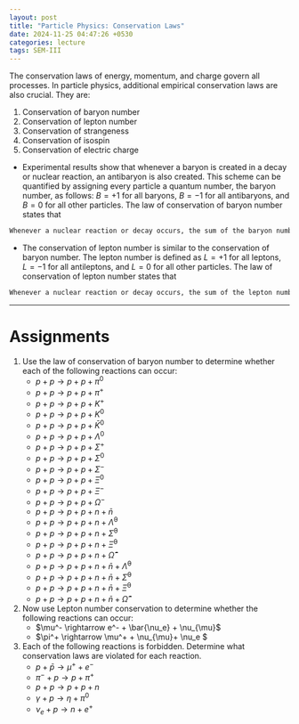 ```yaml
---
layout: post
title: "Particle Physics: Conservation Laws"
date: 2024-11-25 04:47:26 +0530
categories: lecture
tags: SEM-III
---
```


The conservation laws of energy, momentum, and charge govern all processes. In particle physics, additional empirical conservation laws are also crucial. They are:
1. Conservation of baryon number
2. Conservation of lepton number
3. Conservation of strangeness
4. Conservation of isospin
5. Conservation of electric charge

- Experimental results show that whenever a baryon is created in a decay or nuclear
reaction, an antibaryon is also created. This scheme can be quantified by assigning every particle a quantum number, the baryon number, as follows: $B=+1$ for
all baryons, $B=-1$ for all antibaryons, and $B=0$ for all other particles.
The law of conservation of baryon number states that
```markdown
Whenever a nuclear reaction or decay occurs, the sum of the baryon numbers before the process must equal the sum of the baryon numbers after the process.
```
- The conservation of lepton number is similar to the conservation of baryon number. The lepton number is defined as $L=+1$ for all leptons, $L=-1$ for all antileptons, and $L=0$ for all other particles. The law of conservation of lepton number states that
```markdown
Whenever a nuclear reaction or decay occurs, the sum of the lepton numbers before the process must equal the sum of the lepton numbers after the process.
```
---

# Assignments

1. Use the law of conservation of baryon number to determine whether each of the following reactions can occur:
    - $p + p \rightarrow p + p + \pi^0$
    - $p + p \rightarrow p + p + \pi^+$
    - $p + p \rightarrow p + p + K^+$
    - $p + p \rightarrow p + p + K^0$
    - $p + p \rightarrow p + p + \bar{K}^0$
    - $p + p \rightarrow p + p + \Lambda^0$
    - $p + p \rightarrow p + p + \Sigma^+$
    - $p + p \rightarrow p + p + \Sigma^0$
    - $p + p \rightarrow p + p + \Sigma^-$
    - $p + p \rightarrow p + p + \Xi^0$
    - $p + p \rightarrow p + p + \Xi^-$
    - $p + p \rightarrow p + p + \Omega^-$
    - $p + p \rightarrow p + p + n + \bar{n}$
    - $p + p \rightarrow p + p + n + \bar{\Lambda}^0$
    - $p + p \rightarrow p + p + n + \bar{\Sigma}^0$
    - $p + p \rightarrow p + p + n + \bar{\Xi}^0$
    - $p + p \rightarrow p + p + n + \bar{\Omega}^-$
    - $p + p \rightarrow p + p + n + \bar{n} + \bar{\Lambda}^0$
    - $p + p \rightarrow p + p + n + \bar{n} + \bar{\Sigma}^0$
    - $p + p \rightarrow p + p + n + \bar{n} + \bar{\Xi}^0$
    - $p + p \rightarrow p + p + n + \bar{n} + \bar{\Omega}^-$
2. Now use Lepton number conservation to determine whether the following reactions can occur:
    - $\mu^- \rightarrow e^- + \bar{\nu_e} + \nu_{\mu}$
    - $\pi^+ \rightarrow \mu^+ + \nu_{\mu}+ \nu_e $
3. Each of the following reactions is forbidden. Determine what conservation laws are violated for each reaction.
    - $p + \bar{p} \rightarrow \mu^+ + e^-$
    - $\pi^- + p \rightarrow p + \pi^+$
    - $p + p \rightarrow p + p + n$
    - $\gamma + p \rightarrow \eta + \pi^0$
    - $\nu_e + p \rightarrow n + e^+$

<!-- <img src="/SKMU/assets/images/Particle-Phy/question-1.jpeg" alt="Particle Classification" class="my-custom-class" style="max-width:100%; height:auto;">
     -->

